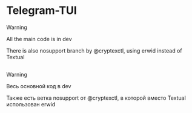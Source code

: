 # Telegram-TUI


> [!WARNING]
> All the main code is in dev
> 
> There is also nosupport branch by @cryptexctl, using erwid instead of Textual

## 

> [!WARNING]
> Весь основной код в dev
> 
> Также есть ветка nosupport от @cryptexctl, в которой вместо Textual использован erwid
